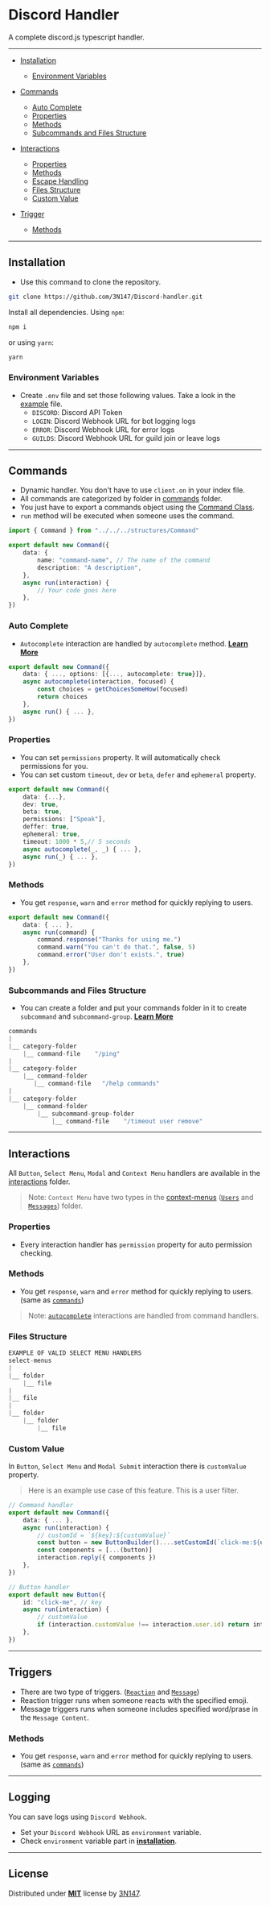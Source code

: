# Discord Handler

A complete discord.js typescript handler.

---

-   [Installation](#installation)

    -   [Environment Variables](#environment-variables)

-   [Commands](#commands)

    -   [Auto Complete](#auto-complete)
    -   [Properties](#properties)
    -   [Methods](#methods)
    -   [Subcommands and Files Structure](#subcommands-and-files-structure)

-   [Interactions](#interactions)

    -   [Properties](#properties-1)
    -   [Methods](#methods-1)
    -   [Escape Handling](#escape-handling)
    -   [Files Structure](#files-structure)
    -   [Custom Value](#custom-value)

-   [Trigger](#triggers)

    -   [Methods](#methods-2)

---

## Installation

-   Use this command to clone the repository.

```bash
git clone https://github.com/3N147/Discord-handler.git

```

Install all dependencies. Using `npm`:

```bash
npm i
```

or using `yarn`:

```bash
yarn
```

### Environment Variables

-   Create `.env` file and set those following values. Take a look in the [example](.env.example) file.
    -   `DISCORD`: Discord API Token
    -   `LOGIN`: Discord Webhook URL for bot logging logs
    -   `ERROR`: Discord Webhook URL for error logs
    -   `GUILDS`: Discord Webhook URL for guild join or leave logs

---

## Commands

-   Dynamic handler. You don't have to use `client.on` in your index file.
-   All commands are categorized by folder in [commands](/src/commands/) folder.
-   You just have to export a commands object using the [Command Class](src/structures/Command.ts).
-   `run` method will be executed when someone uses the command.

```ts
import { Command } from "../../../structures/Command"

export default new Command({
    data: {
        name: "command-name", // The name of the command
        description: "A description",
    },
    async run(interaction) {
        // Your code goes here
    },
})
```

### Auto Complete

-   `Autocomplete` interaction are handled by `autocomplete` method. **[Learn More]()**

```ts
export default new Command({
    data: { ..., options: [{..., autocomplete: true}]},
    async autocomplete(interaction, focused) {
        const choices = getChoicesSomeHow(focused)
        return choices
    },
    async run() { ... },
})

```

### Properties

-   You can set `permissions` property. It will automatically check permissions for you.
-   You can set custom `timeout`, `dev` or `beta`, `defer` and `ephemeral` property.

```ts
export default new Command({
    data: {...},
    dev: true,
    beta: true,
    permissions: ["Speak"],
    deffer: true,
    ephemeral: true,
    timeout: 1000 * 5,// 5 seconds
    async autocomplete(_, _) { ... },
    async run(_) { ... },
})
```

### Methods

-   You get `response`, `warn` and `error` method for quickly replying to users.

```ts
export default new Command({
    data: { ... },
    async run(command) {
        command.response("Thanks for using me.")
        command.warn("You can't do that.", false, 5)
        command.error("User don't exists.", true)
    },
})
```

### Subcommands and Files Structure

-   You can create a folder and put your commands folder in it to create `subcommand` and `subcommand-group`. **[Learn More](https://discord.com/developers/docs/interactions/application-commands#subcommands-and-subcommand-groups)**

```ts
commands
|
|__ category-folder
    |__ command-file    "/ping"
|
|__ category-folder
    |__ command-folder
       |__ command-file   "/help commands"
|
|__ category-folder
    |__ command-folder
        |__ subcommand-group-folder
            |__ command-file    "/timeout user remove"
```

---

## Interactions

All `Button`, `Select Menu`, `Modal` and `Context Menu` handlers are available in the [interactions](/src/interaction/) folder.

> Note: `Context Menu` have two types in the [context-menus](src/interaction/context-menus/) ([`Users`](src/interaction/context-menus/users/) and [`Messages`](src/interaction/context-menus/messages/)) folder.

### Properties

-   Every interaction handler has `permission` property for auto permission checking.

### Methods

-   You get `response`, `warn` and `error` method for quickly replying to users. (same as [`commands`](#methods))

> Note: [`autocomplete`](#auto-complete) interactions are handled from command handlers.

### Files Structure

```ts
EXAMPLE OF VALID SELECT MENU HANDLERS
select-menus
|
|__ folder
    |__ file
|
|__ file
|
|__ folder
    |__ folder
        |__ file
```

### Custom Value

In `Button`, `Select Menu` and `Modal Submit` interaction there is `customValue` property.

> Here is an example use case of this feature. This is a user filter.

```ts
// Command handler
export default new Command({
    data: { ... },
    async run(interaction) {
        // customId = `${key}:${customValue}`
        const button = new ButtonBuilder()....setCustomId(`click-me:${user.id}`)
        const components = [...(button)]
        interaction.reply({ components })
    },
})
```

```ts
// Button handler
export default new Button({
    id: "click-me", // key
    async run(interaction) {
        // customValue
        if (interaction.customValue !== interaction.user.id) return interaction.warn("You can't use this button")
    },
})
```

---

## Triggers

-   There are two type of triggers. ([`Reaction`](src/triggers/reactions/) and [`Message`](src/triggers/messages/))
-   Reaction trigger runs when someone reacts with the specified emoji.
-   Message triggers runs when someone includes specified word/prase in the `Message Content`.

### Methods

-   You get `response`, `warn` and `error` method for quickly replying to users. (same as [`commands`](#methods))

---

## Logging

You can save logs using `Discord Webhook`.

-   Set your `Discord Webhook` URL as `environment` variable.
-   Check `environment` variable part in [**installation**](#installation).

---

## License

Distributed under **[MIT](./LICENSE)** license by [3N147](https://github.com/3N147).
